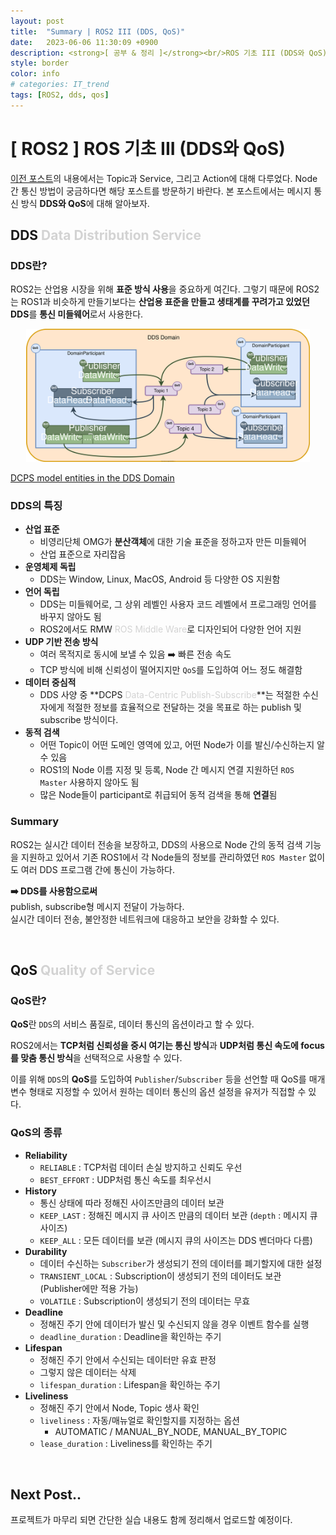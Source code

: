 ```yaml
---
layout: post
title:  "Summary | ROS2 III (DDS, QoS)"
date:   2023-06-06 11:30:09 +0900
description: <strong>[ 공부 & 정리 ]</strong><br/>ROS 기초 III (DDS와 QoS)
style: border
color: info
# categories: IT_trend
tags: [ROS2, dds, qos]
---
```

# [ ROS2 ] ROS 기초 III (DDS와 QoS)

[이전 포스트](https://seul1230.github.io/it_trend/2023-06-05-ROS2-topic-service-action/)의 내용에서는 Topic과 Service, 그리고 Action에 대해 다루었다. Node 간 통신 방법이 궁금하다면 해당 포스트를 방문하기 바란다. 본 포스트에서는 메시지 통신 방식 **DDS와 QoS**에 대해 알아보자. 


## DDS <font color='lightgray'>Data Distribution Service</font>

<h3 class='line-mark-blue'>DDS란?</h3>

ROS2는 산업용 시장을 위해 **표준 방식 사용**을 중요하게 여긴다. 그렇기 때문에 ROS2는 ROS1과 비슷하게 만들기보다는 **산업용 표준을 만들고 생태계를 꾸려가고 있었던 DDS**를 **통신 미들웨어**로서 사용한다. 

<p align='center'><img src='/assets/img/ros/dds_domain.svg' width='90%'><figcaption><a href='https://fast-dds.docs.eprosima.com/en/latest/fastdds/getting_started/definitions.html'>DCPS model entities in the DDS Domain</a></figcaption></p>

<h3 class='line-mark-blue'>DDS의 특징</h3>

- **산업 표준**
  - 비영리단체 OMG가 **분산객체**에 대한 기술 표준을 정하고자 만든 미들웨어
  - 산업 표준으로 자리잡음
- **운영체제 독립**
  - DDS는 Window, Linux, MacOS, Android 등 다양한 OS 지원함
- **언어 독립**
  - DDS는 미들웨어로, 그 상위 레벨인 사용자 코드 레벨에서 프로그래밍 언어를 바꾸지 않아도 됨
  - ROS2에서도 RMW <font color='lightgray'>ROS Middle Ware</font>로 디자인되어 다양한 언어 지원
- **UDP 기반 전송 방식**
  - 여러 목적지로 동시에 보낼 수 있음 ➡️ 빠른 전송 속도
  - TCP 방식에 비해 신뢰성이 떨어지지만 <code>QoS</code>를 도입하여 어느 정도 해결함
- **데이터 중심적**
  - DDS 사양 중 **DCPS <font color='lightgray'>Data-Centric Publish-Subscribe</font>**는 적절한 수신자에게 적절한 정보를 효율적으로 전달하는 것을 목표로 하는 publish 및 subscribe 방식이다.
- **동적 검색**
  - 어떤 Topic이 어떤 도메인 영역에 있고, 어떤 Node가 이를 발신/수신하는지 알 수 있음
  - ROS1의 Node 이름 지정 및 등록, Node 간 메시지 연결 지원하던 <code>ROS Master</code> 사용하지 않아도 됨
  - 많은 Node들이 participant로 취급되어 동적 검색을 통해 **연결**됨

<h3 class='line-mark-blue'>Summary</h3>

ROS2는 실시간 데이터 전송을 보장하고, DDS의 사용으로 Node 간의 동적 검색 기능을 지원하고 있어서 기존 ROS1에서 각 Node들의 정보를 관리하였던 <code>ROS Master</code> 없이도 여러 DDS 프로그램 간에 통신이 가능하다. 

**➡️ DDS를 사용함으로써**<br/>
publish, subscribe형 메시지 전달이 가능하다. <br/>
실시간 데이터 전송, 불안정한 네트워크에 대응하고 보안을 강화할 수 있다. 


<br>


## QoS <font color='lightgray'>Quality of Service</font>

<h3 class='line-mark-blue'>QoS란?</h3>

**QoS**란 <code>DDS</code>의 서비스 품질로, 데이터 통신의 옵션이라고 할 수 있다.

ROS2에서는 **TCP처럼 신뢰성을 중시 여기는 통신 방식**과 **UDP처럼 통신 속도에 focus를 맞춤 통신 방식**을 선택적으로 사용할 수 있다. 

이를 위해 <code>DDS</code>의 **QoS**를 도입하여 <code>Publisher</code>/<code>Subscriber</code> 등을 선언할 때 QoS를 매개변수 형태로 지정할 수 있어서 원하는 데이터 통신의 옵션 설정을 유저가 직접할 수 있다. 

<h3 class='line-mark-blue'>QoS의 종류</h3>

- **Reliability**
  - <code>RELIABLE</code> : TCP처럼 데이터 손실 방지하고 신뢰도 우선
  - <code>BEST_EFFORT</code> : UDP처럼 통신 속도를 최우선시
- **History**
  - 통신 상태에 따라 정해진 사이즈만큼의 데이터 보관
  - <code>KEEP_LAST</code> : 정해진 메시지 큐 사이즈 만큼의 데이터 보관 (<code>depth</code> : 메시지 큐 사이즈)
  - <code>KEEP_ALL</code> : 모든 데이터를 보관 (메시지 큐의 사이즈는 DDS 벤더마다 다름)
- **Durability**
  - 데이터 수신하는 <code>Subscriber</code>가 생성되기 전의 데이터를 폐기할지에 대한 설정
  - <code>TRANSIENT_LOCAL</code> : Subscription이 생성되기 전의 데이터도 보관 (Publisher에만 적용 가능)
  - <code>VOLATILE</code> : Subscription이 생성되기 전의 데이터는 무효
- **Deadline**
  - 정해진 주기 안에 데이터가 발신 및 수신되지 않을 경우 이벤트 함수를 실행
  - <code>deadline_duration</code> : Deadline을 확인하는 주기
- **Lifespan**
  - 정해진 주기 안에서 수신되는 데이터만 유효 판정
  - 그렇지 않은 데이터는 삭제
  - <code>lifespan_duration</code> : Lifespan을 확인하는 주기
- **Liveliness**
  - 정해진 주기 안에서 Node, Topic 생사 확인
  - <code>liveliness</code> : 자동/매뉴얼로 확인할지를 지정하는 옵션 
    - AUTOMATIC / MANUAL_BY_NODE, MANUAL_BY_TOPIC
  - <code>lease_duration</code> : Liveliness를 확인하는 주기


<br>

## Next Post..
프로젝트가 마무리 되면 간단한 실습 내용도 함께 정리해서 업로드할 예정이다. 
